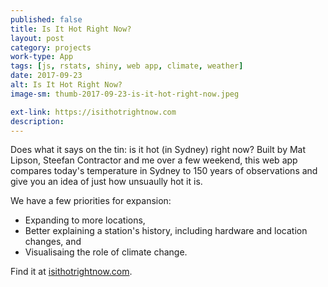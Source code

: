 ```yaml
---
published: false
title: Is It Hot Right Now?
layout: post
category: projects
work-type: App
tags: [js, rstats, shiny, web app, climate, weather]
date: 2017-09-23
alt: Is It Hot Right Now?
image-sm: thumb-2017-09-23-is-it-hot-right-now.jpeg

ext-link: https://isithotrightnow.com
description: 
---
```

Does what it says on the tin: is it hot (in Sydney) right now? Built by Mat Lipson, Steefan Contractor and me over a few weekend, this web app compares today's temperature in Sydney to 150 years of observations and give you an idea of just how unsuaully hot it is.

We have a few priorities for expansion:

- Expanding to more locations,
- Better explaining a station's history, including hardware and location changes, and
- Visualisaing the role of climate change.

Find it at [isithotrightnow.com](https://isithotrightnow.com).